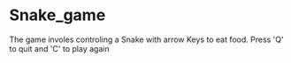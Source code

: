 # Snake_game
The game involes  controling a Snake with arrow Keys to eat food.
Press 'Q' to quit and 'C' to play again

